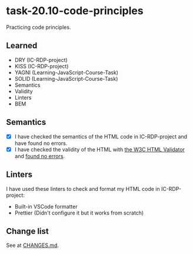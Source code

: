 # task-20.10-code-principles
Practicing code principles.

## Learned
 - DRY (IC-RDP-project)
 - KISS (IC-RDP-project)
 - YAGNI (Learning-JavaScript-Course-Task)
 - SOLID (Learning-JavaScript-Course-Task)
 - Semantics
 - Validity
 - Linters
 - BEM

## Semantics
 - [x] I have checked the semantics of the HTML code in IC-RDP-project and have found no errors.
 - [x] I have checked the validity of the HTML with [the W3C HTML Validator](https://validator.w3.org) and [found no errors](https://validator.w3.org/nu/?doc=https%3A%2F%2Fivan-developer-01.github.io%2Ftask-20.10-code-principles%2FIC-RDP-project.optimized%2Findex.html&showsource=yes).

## Linters
I have used these linters to check and format my HTML code in IC-RDP-project:
 - Built-in VSCode formatter
 - Prettier (Didn't configure it but it works from scratch)
## Change list
See at [CHANGES.md](CHANGES.md).
